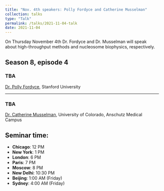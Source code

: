 ```yaml
---
title: "Nov. 4th speakers: Polly Fordyce and Catherine Musselman"
collection: talks
type: "Talk"
permalink: /talks/2021-11-04-talk
date: 2021-11-04
---
```


On Thursday November 4th Dr. Fordyce and Dr. Musselman will speak about high-throughput methods and nucleosome biophysics, respectively.


## Season 8, episode 4

### TBA
[Dr. Polly Fordyce](http://www.fordycelab.com/), Stanford University

---

### TBA
[Dr. Catherine Musselman](https://musselmanlaboratory.com/), University of Colorado, Anschutz Medical Campus

## Seminar time:
* **Chicago**: 12 PM
* **New York**: 1 PM
* **London**: 6 PM
* **Paris**: 7 PM
* **Moscow**: 8 PM
* **New Delhi**: 10:30 PM
* **Beijing**: 1:00 AM (Friday)
* **Sydney**: 4:00 AM (Friday)






